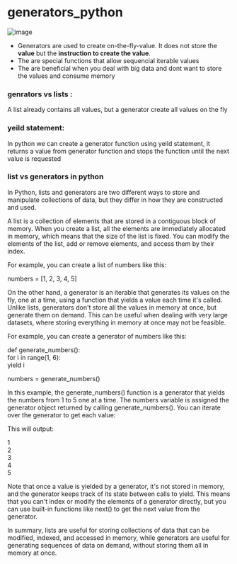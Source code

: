 # generators_python

![image](https://github.com/sundas586/generators_python/assets/33677647/516f9d56-ef0e-4657-9f45-e6c2a451a2b8)


- Generators are used to create on-the-fly-value. It does not store the **value** but the **instruction to create the value**.
- The are special functions that allow sequencial iterable values
- The are beneficial when you deal with big data and dont want to store the values and consume memory

### genrators vs lists :

A list already contains all values, but a generator create all values on the fly

### yeild statement:

In python we can create a generator function using yeild statement, it returns a value from generator function and stops the function until the next value is requested

### list vs generators in python

In Python, lists and generators are two different ways to store and manipulate collections of data, but they differ in how they are constructed and used.

A list is a collection of elements that are stored in a contiguous block of memory. When you create a list, all the elements are immediately allocated in memory, which means that the size of the list is fixed. You can modify the elements of the list, add or remove elements, and access them by their index.

For example, you can create a list of numbers like this:

numbers = [1, 2, 3, 4, 5]

On the other hand, a generator is an iterable that generates its values on the fly, one at a time, using a function that yields a value each time it's called. Unlike lists, generators don't store all the values in memory at once, but generate them on demand. This can be useful when dealing with very large datasets, where storing everything in memory at once may not be feasible.<br/>

For example, you can create a generator of numbers like this:<br/>

def generate_numbers():<br/>
    for i in range(1, 6):<br/>
        yield i<br/>

numbers = generate_numbers()<br/>

In this example, the generate_numbers() function is a generator that yields the numbers from 1 to 5 one at a time. The numbers variable is assigned the generator object returned by calling generate_numbers(). You can iterate over the generator to get each value:<br/>

This will output:<br/>

1<br/>
2<br/>
3<br/>
4<br/>
5<br/>

Note that once a value is yielded by a generator, it's not stored in memory, and the generator keeps track of its state between calls to yield. This means that you can't index or modify the elements of a generator directly, but you can use built-in functions like next() to get the next value from the generator.<br/>

In summary, lists are useful for storing collections of data that can be modified, indexed, and accessed in memory, while generators are useful for generating sequences of data on demand, without storing them all in memory at once.
